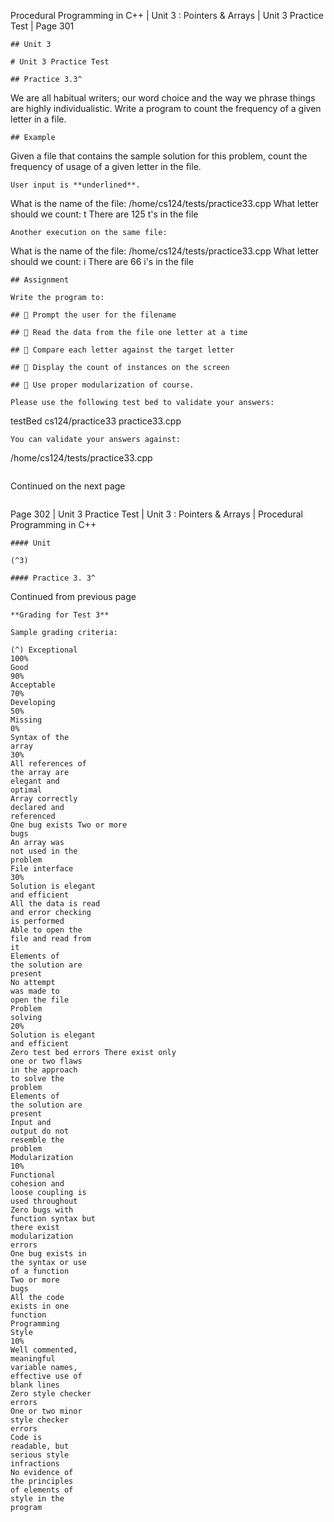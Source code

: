 Procedural Programming in C++ | Unit 3 : Pointers & Arrays | Unit 3 Practice Test | Page 301
```
## Unit 3

# Unit 3 Practice Test

## Practice 3.3^

```
We are all habitual writers; our word choice and the way we phrase things are highly individualistic. Write
a program to count the frequency of a given letter in a file.
```
## Example

```
Given a file that contains the sample solution for this problem, count the frequency of usage of a given
letter in the file.
```
User input is **underlined**.

```
What is the name of the file: /home/cs124/tests/practice33.cpp
What letter should we count: t
There are 125 t's in the file
```
Another execution on the same file:

```
What is the name of the file: /home/cs124/tests/practice33.cpp
What letter should we count: i
There are 66 i's in the file
```
## Assignment

Write the program to:

##  Prompt the user for the filename

##  Read the data from the file one letter at a time

##  Compare each letter against the target letter

##  Display the count of instances on the screen

##  Use proper modularization of course.

Please use the following test bed to validate your answers:

```
testBed cs124/practice33 practice33.cpp
```
You can validate your answers against:

```
/home/cs124/tests/practice33.cpp
```
```
Continued on the next page
```

```
Page 302 | Unit 3 Practice Test | Unit 3 : Pointers & Arrays | Procedural Programming in C++
```
#### Unit

(^3)

#### Practice 3. 3^

```
Continued from previous page
```
**Grading for Test 3**

Sample grading criteria:

(^) Exceptional
100%
Good
90%
Acceptable
70%
Developing
50%
Missing
0%
Syntax of the
array
30%
All references of
the array are
elegant and
optimal
Array correctly
declared and
referenced
One bug exists Two or more
bugs
An array was
not used in the
problem
File interface
30%
Solution is elegant
and efficient
All the data is read
and error checking
is performed
Able to open the
file and read from
it
Elements of
the solution are
present
No attempt
was made to
open the file
Problem
solving
20%
Solution is elegant
and efficient
Zero test bed errors There exist only
one or two flaws
in the approach
to solve the
problem
Elements of
the solution are
present
Input and
output do not
resemble the
problem
Modularization
10%
Functional
cohesion and
loose coupling is
used throughout
Zero bugs with
function syntax but
there exist
modularization
errors
One bug exists in
the syntax or use
of a function
Two or more
bugs
All the code
exists in one
function
Programming
Style
10%
Well commented,
meaningful
variable names,
effective use of
blank lines
Zero style checker
errors
One or two minor
style checker
errors
Code is
readable, but
serious style
infractions
No evidence of
the principles
of elements of
style in the
program


```
